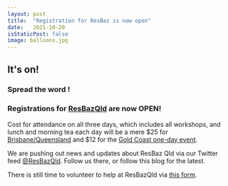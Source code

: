 ```yaml
---
layout: post
title:  "Registration for ResBaz is now open"
date:   2021-10-20 
isStaticPost: false
image: balloons.jpg
---
```


## It's on!

### Spread the word !

### Registrations for [ResBazQld](https://resbaz.github.io/resbaz2021qld/) are now OPEN!

Cost for attendance on all three days, which includes all workshops, and lunch and morning tea each day will be a mere $25 for [Brisbane/Queensland](https://www.eventbrite.com.au/e/resbaz-queensland-2021-tickets-185377598387) and $12 for the [Gold Coast one-day event](https://www.eventbrite.com.au/e/resbaz-gold-coast-2021-tickets-192062111947). 

We are pushing out news and updates about ResBaz Qld via our Twitter feed [@ResBazQld](https://twitter.com/ResBazQld). Follow us there, or follow this blog for the latest.

There is still time to volunteer to help at ResBazQld via [this form](https://docs.google.com/forms/d/e/1FAIpQLSfTwkZaRlKULFQrnY66P2MJSpYeUyS2eJ3RPcqMDNHy1QxmyA/viewform).
